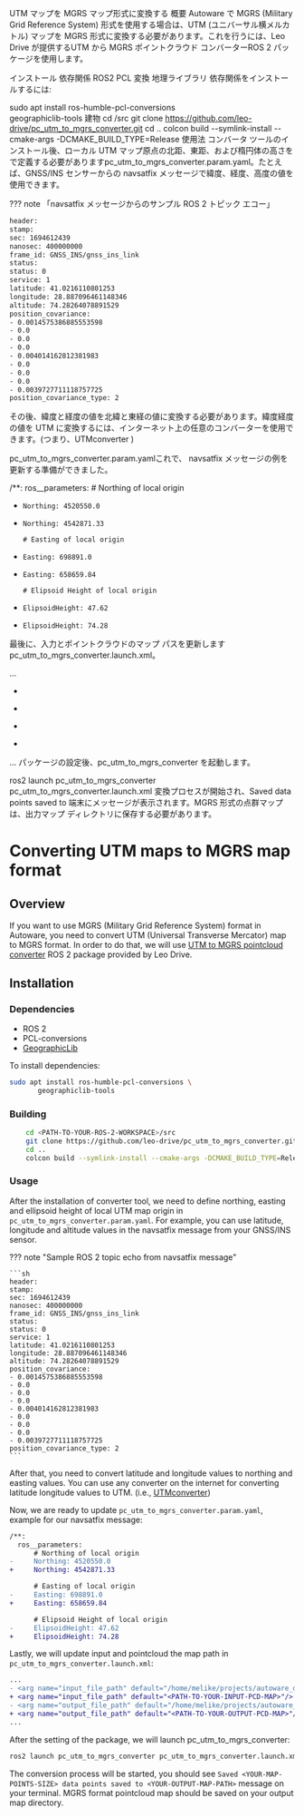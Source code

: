 UTM マップを MGRS マップ形式に変換する
概要
Autoware で MGRS (Military Grid Reference System) 形式を使用する場合は、UTM (ユニバーサル横メルカトル) マップを MGRS 形式に変換する必要があります。これを行うには、Leo Drive が提供するUTM から MGRS ポイントクラウド コンバーターROS 2 パッケージを使用します。

インストール
依存関係
ROS2
PCL 変換
地理ライブラリ
依存関係をインストールするには:

sudo apt install ros-humble-pcl-conversions \
       geographiclib-tools
建物
    cd <PATH-TO-YOUR-ROS-2-WORKSPACE>/src
    git clone https://github.com/leo-drive/pc_utm_to_mgrs_converter.git
    cd ..
    colcon build --symlink-install --cmake-args -DCMAKE_BUILD_TYPE=Release
使用法
コンバータ ツールのインストール後、ローカル UTM マップ原点の北距、東距、および楕円体の高さを で定義する必要がありますpc_utm_to_mgrs_converter.param.yaml。たとえば、GNSS/INS センサーからの navsatfix メッセージで緯度、経度、高度の値を使用できます。

??? note 「navsatfix メッセージからのサンプル ROS 2 トピック エコー」

```sh
header:
stamp:
sec: 1694612439
nanosec: 400000000
frame_id: GNSS_INS/gnss_ins_link
status:
status: 0
service: 1
latitude: 41.0216110801253
longitude: 28.887096461148346
altitude: 74.28264078891529
position_covariance:
- 0.0014575386885553598
- 0.0
- 0.0
- 0.0
- 0.004014162812381983
- 0.0
- 0.0
- 0.0
- 0.0039727711118757725
position_covariance_type: 2
```
その後、緯度と経度の値を北緯と東経の値に変換する必要があります。緯度経度の値を UTM に変換するには、インターネット上の任意のコンバーターを使用できます。(つまり、UTMconverter )

pc_utm_to_mgrs_converter.param.yamlこれで、 navsatfix メッセージの例を更新する準備ができました。

/**:
  ros__parameters:
      # Northing of local origin
-     Northing: 4520550.0
+     Northing: 4542871.33

      # Easting of local origin
-     Easting: 698891.0
+     Easting: 658659.84

      # Elipsoid Height of local origin
-     ElipsoidHeight: 47.62
+     ElipsoidHeight: 74.28
最後に、入力とポイントクラウドのマップ パスを更新しますpc_utm_to_mgrs_converter.launch.xml。

...
- <arg name="input_file_path" default="/home/melike/projects/autoware_data/gebze_pospac_map/pointcloud_map.pcd"/>
+ <arg name="input_file_path" default="<PATH-TO-YOUR-INPUT-PCD-MAP>"/>
- <arg name="output_file_path" default="/home/melike/projects/autoware_data/gebze_pospac_map/pointcloud_map_mgrs_orto.pcd"/>
+ <arg name="output_file_path" default="<PATH-TO-YOUR-OUTPUT-PCD-MAP>"/>
...
パッケージの設定後、pc_utm_to_mgrs_converter を起動します。

ros2 launch pc_utm_to_mgrs_converter pc_utm_to_mgrs_converter.launch.xml
変換プロセスが開始され、Saved <YOUR-MAP-POINTS-SIZE> data points saved to <YOUR-OUTPUT-MAP-PATH>端末にメッセージが表示されます。MGRS 形式の点群マップは、出力マップ ディレクトリに保存する必要があります。
# Converting UTM maps to MGRS map format

## Overview

If you want to use MGRS (Military Grid Reference System) format in Autoware,
you need to convert UTM (Universal Transverse Mercator) map to MGRS format.
In order to do that, we will use [UTM to MGRS pointcloud converter](https://github.com/leo-drive/pc_utm_to_mgrs_converter) ROS 2 package provided by Leo Drive.

## Installation

### Dependencies

- ROS 2
- PCL-conversions
- [GeographicLib](https://geographiclib.sourceforge.io/C++/doc/install.html)

To install dependencies:

```bash
sudo apt install ros-humble-pcl-conversions \
       geographiclib-tools
```

### Building

```bash
    cd <PATH-TO-YOUR-ROS-2-WORKSPACE>/src
    git clone https://github.com/leo-drive/pc_utm_to_mgrs_converter.git
    cd ..
    colcon build --symlink-install --cmake-args -DCMAKE_BUILD_TYPE=Release
```

### Usage

After the installation of converter tool,
we need to define northing,
easting and ellipsoid height of local UTM map origin in `pc_utm_to_mgrs_converter.param.yaml`.
For example, you can use latitude,
longitude and altitude values in the navsatfix message from your GNSS/INS sensor.

??? note "Sample ROS 2 topic echo from navsatfix message"

    ```sh
    header:
    stamp:
    sec: 1694612439
    nanosec: 400000000
    frame_id: GNSS_INS/gnss_ins_link
    status:
    status: 0
    service: 1
    latitude: 41.0216110801253
    longitude: 28.887096461148346
    altitude: 74.28264078891529
    position_covariance:
    - 0.0014575386885553598
    - 0.0
    - 0.0
    - 0.0
    - 0.004014162812381983
    - 0.0
    - 0.0
    - 0.0
    - 0.0039727711118757725
    position_covariance_type: 2
    ```

After that, you need to convert latitude and longitude values to northing and easting values.
You can use any converter on the internet for converting latitude longitude values to UTM.
(i.e., [UTMconverter](https://www.latlong.net/lat-long-utm.html))

Now, we are ready to update `pc_utm_to_mgrs_converter.param.yaml`,
example for our navsatfix message:

```diff
/**:
  ros__parameters:
      # Northing of local origin
-     Northing: 4520550.0
+     Northing: 4542871.33

      # Easting of local origin
-     Easting: 698891.0
+     Easting: 658659.84

      # Elipsoid Height of local origin
-     ElipsoidHeight: 47.62
+     ElipsoidHeight: 74.28
```

Lastly, we will update input and pointcloud the map path in `pc_utm_to_mgrs_converter.launch.xml`:

```diff
...
- <arg name="input_file_path" default="/home/melike/projects/autoware_data/gebze_pospac_map/pointcloud_map.pcd"/>
+ <arg name="input_file_path" default="<PATH-TO-YOUR-INPUT-PCD-MAP>"/>
- <arg name="output_file_path" default="/home/melike/projects/autoware_data/gebze_pospac_map/pointcloud_map_mgrs_orto.pcd"/>
+ <arg name="output_file_path" default="<PATH-TO-YOUR-OUTPUT-PCD-MAP>"/>
...
```

After the setting of the package, we will launch pc_utm_to_mgrs_converter:

```bash
ros2 launch pc_utm_to_mgrs_converter pc_utm_to_mgrs_converter.launch.xml
```

The conversion process will be started,
you should see `Saved <YOUR-MAP-POINTS-SIZE> data points saved to <YOUR-OUTPUT-MAP-PATH>` message on your terminal.
MGRS format pointcloud map should be saved on your output map directory.
